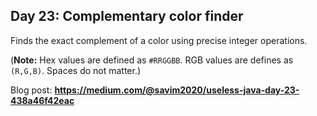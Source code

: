 ## Day 23: Complementary color finder
Finds the exact complement of a color using precise integer operations.

(**Note:** Hex values are defined as `#RRGGBB`. RGB values are defines as `(R,G,B)`. Spaces do not matter.)

Blog post: **<https://medium.com/@savim2020/useless-java-day-23-438a46f42eac>**